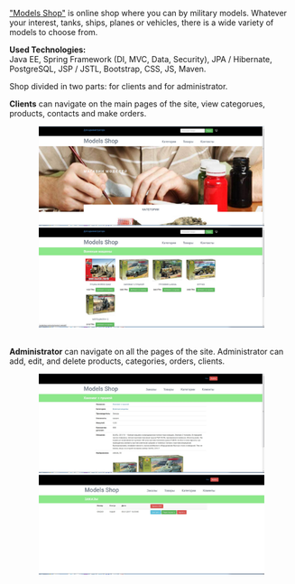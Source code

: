 <a href="http://modelsshop.unicloud.pl">"Models Shop"</a> is online shop where you can by military models. Whatever your interest, tanks, ships, planes or vehicles, there is a wide variety of models to choose from.

<b>Used Technologies:</b> <br>
Java EE, Spring Framework (DI, MVC, Data, Security), JPA / Hibernate, PostgreSQL, JSP / JSTL, Bootstrap, CSS, JS, Maven.

Shop divided in two parts: for clients and for administrator.

<b>Clients</b> can navigate on the main pages of the site, view categorues, products, contacts and make orders. 
<p align="center">
  <img src="https://github.com/mSheverda/ModelsShop/blob/master/screen1.jpg" width="400"/>
  <img src="https://github.com/mSheverda/ModelsShop/blob/master/screen2.jpg" width="400"/>
</p>
<br>
<b>Administrator</b> can navigate on all the pages of the site. Administrator can add, edit, and delete products, categories, orders, clients. 
<br>
<p align="center">
  <img src="https://github.com/mSheverda/ModelsShop/blob/master/screen4.jpg" width="400"/>
  <img src="https://github.com/mSheverda/ModelsShop/blob/master/screen3.jpg" width="400"/>
</p>
